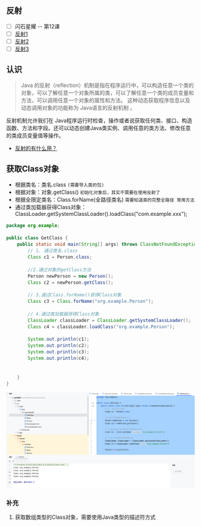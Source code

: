 ## 反射

- [ ] 闪石星耀 -- 第12课
- [ ] [反射1](https://wx.zsxq.com/group/2212251881/topic/422128255425528)
- [ ] [反射2](https://wx.zsxq.com/group/2212251881/topic/844142852851442)
- [ ] [反射3](https://wx.zsxq.com/group/2212251881/topic/111885244285122)

## 认识

>Java 的反射（reflection）机制是指在程序运行中，可以构造任意一个类的对象，可以了解任意一个对象所属的类，可以了解任意一个类的成员变量和方法，可以调用任意一个对象的属性和方法。 这种动态获取程序信息以及动态调用对象的功能称为 Java语言的反射机制 。

反射机制允许我们在 Java程序运行时检查，操作或者说获取任何类、接口、构造函数、方法和字段。还可以动态创建Java类实例、调用任意的类方法、修改任意的类成员变量值等操作。

- [反射的有什么用？](https://www.zhihu.com/question/377483107)


## 获取Class对象

- 根据类名：类名.class  `(需要导入类的包)`
- 根据对象：对象.getClass() `初始化对象后，其实不需要在使用反射了`
- 根据全限定类名：Class.forName(全路径类名) `需要知道类的完整全路径 常用方法`
- 通过类加载器获得Class对象：ClassLoader.getSystemClassLoader().loadClass("com.example.xxx");

```java
package org.example;  
  
public class GetClass {  
    public static void main(String[] args) throws ClassNotFoundException {  
        // 1. 通过类名.class  
        Class c1 = Person.class;  
          
        //2.通过对象的getClass方法  
        Person newPerson = new Person();  
        Class c2 = newPerson.getClass();  
  
        // 3.通过Class.forName()获得Class对象  
        Class c3 = Class.forName("org.example.Person");  
  
        // 4.通过类加载器获得Class对象  
        ClassLoader classLoader = ClassLoader.getSystemClassLoader();  
        Class c4 = classLoader.loadClass("org.example.Person");  
  
        System.out.println(c1);   
        System.out.println(c2);  
        System.out.println(c3);  
        System.out.println(c4);  
  
  
    }  
}
```
![](media/Pasted%20image%2020250903195038.png)

### 补充
1. 获取数组类型的Class对象，需要使用Java类型的描述符方式
```java

```
